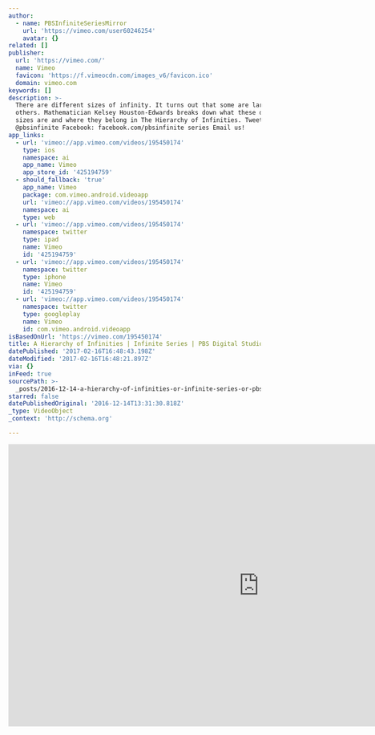 ```yaml
---
author:
  - name: PBSInfiniteSeriesMirror
    url: 'https://vimeo.com/user60246254'
    avatar: {}
related: []
publisher:
  url: 'https://vimeo.com/'
  name: Vimeo
  favicon: 'https://f.vimeocdn.com/images_v6/favicon.ico'
  domain: vimeo.com
keywords: []
description: >-
  There are different sizes of infinity. It turns out that some are larger than
  others. Mathematician Kelsey Houston-Edwards breaks down what these different
  sizes are and where they belong in The Hierarchy of Infinities. Tweet at us!
  @pbsinfinite Facebook: facebook.com/pbsinfinite series Email us!
app_links:
  - url: 'vimeo://app.vimeo.com/videos/195450174'
    type: ios
    namespace: ai
    app_name: Vimeo
    app_store_id: '425194759'
  - should_fallback: 'true'
    app_name: Vimeo
    package: com.vimeo.android.videoapp
    url: 'vimeo://app.vimeo.com/videos/195450174'
    namespace: ai
    type: web
  - url: 'vimeo://app.vimeo.com/videos/195450174'
    namespace: twitter
    type: ipad
    name: Vimeo
    id: '425194759'
  - url: 'vimeo://app.vimeo.com/videos/195450174'
    namespace: twitter
    type: iphone
    name: Vimeo
    id: '425194759'
  - url: 'vimeo://app.vimeo.com/videos/195450174'
    namespace: twitter
    type: googleplay
    name: Vimeo
    id: com.vimeo.android.videoapp
isBasedOnUrl: 'https://vimeo.com/195450174'
title: A Hierarchy of Infinities | Infinite Series | PBS Digital Studios
datePublished: '2017-02-16T16:48:43.198Z'
dateModified: '2017-02-16T16:48:21.897Z'
via: {}
inFeed: true
sourcePath: >-
  _posts/2016-12-14-a-hierarchy-of-infinities-or-infinite-series-or-pbs-digital-st.md
starred: false
datePublishedOriginal: '2016-12-14T13:31:30.818Z'
_type: VideoObject
_context: 'http://schema.org'

---
```

<iframe src="https://cdn.embedly.com/widgets/media.html?src=https%3A%2F%2Fplayer.vimeo.com%2Fvideo%2F195450174&amp;url=https%3A%2F%2Fvimeo.com%2F195450174&amp;image=https%3A%2F%2Fi.vimeocdn.com%2Fvideo%2F607662485_1280.jpg&amp;key=b7d04c9b404c499eba89ee7072e1c4f7&amp;type=text%2Fhtml&amp;schema=vimeo" width="1000" height="563" scrolling="no" frameborder="0" allowfullscreen="" style=""></iframe>